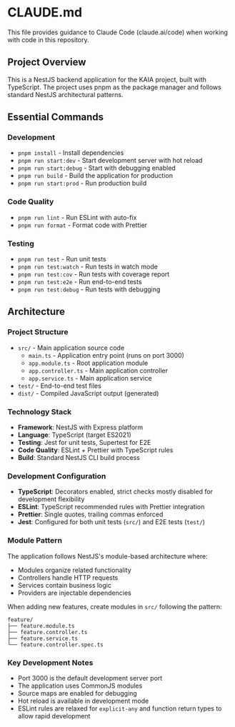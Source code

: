 # CLAUDE.md

This file provides guidance to Claude Code (claude.ai/code) when working with code in this repository.

## Project Overview

This is a NestJS backend application for the KAIA project, built with TypeScript. The project uses pnpm as the package manager and follows standard NestJS architectural patterns.

## Essential Commands

### Development
- `pnpm install` - Install dependencies
- `pnpm run start:dev` - Start development server with hot reload
- `pnpm run start:debug` - Start with debugging enabled
- `pnpm run build` - Build the application for production
- `pnpm run start:prod` - Run production build

### Code Quality
- `pnpm run lint` - Run ESLint with auto-fix
- `pnpm run format` - Format code with Prettier

### Testing
- `pnpm run test` - Run unit tests
- `pnpm run test:watch` - Run tests in watch mode
- `pnpm run test:cov` - Run tests with coverage report
- `pnpm run test:e2e` - Run end-to-end tests
- `pnpm run test:debug` - Run tests with debugging

## Architecture

### Project Structure
- `src/` - Main application source code
  - `main.ts` - Application entry point (runs on port 3000)
  - `app.module.ts` - Root application module
  - `app.controller.ts` - Main application controller
  - `app.service.ts` - Main application service
- `test/` - End-to-end test files
- `dist/` - Compiled JavaScript output (generated)

### Technology Stack
- **Framework**: NestJS with Express platform
- **Language**: TypeScript (target ES2021)
- **Testing**: Jest for unit tests, Supertest for E2E
- **Code Quality**: ESLint + Prettier with TypeScript rules
- **Build**: Standard NestJS CLI build process

### Development Configuration
- **TypeScript**: Decorators enabled, strict checks mostly disabled for development flexibility
- **ESLint**: TypeScript recommended rules with Prettier integration
- **Prettier**: Single quotes, trailing commas enforced
- **Jest**: Configured for both unit tests (`src/`) and E2E tests (`test/`)

### Module Pattern
The application follows NestJS's module-based architecture where:
- Modules organize related functionality
- Controllers handle HTTP requests
- Services contain business logic
- Providers are injectable dependencies

When adding new features, create modules in `src/` following the pattern:
```
feature/
├── feature.module.ts
├── feature.controller.ts
├── feature.service.ts
└── feature.controller.spec.ts
```

### Key Development Notes
- Port 3000 is the default development server port
- The application uses CommonJS modules
- Source maps are enabled for debugging
- Hot reload is available in development mode
- ESLint rules are relaxed for `explicit-any` and function return types to allow rapid development